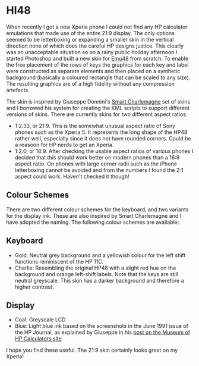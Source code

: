 # HI48
When recently I got a new Xperia phone I could not find any HP calculator emulations that made use of the entire 21:9 display. The only options seemed to be letterboxing or expanding a smaller skin in the vertical direction none of which does the careful HP designs justice. This clearly was an unacceptable situation so on a rainy public holiday afternoon I started Photoshop and built a new skin for [Emu48](https://github.com/dgis/emu48android) from scratch. To enable the free placement of the rows of keys the graphics for each key and label were constructed as separate elements and then placed on a synthetic background (basically a coloured rectangle that can be scaled to any size). The resulting graphics are of a high fidelity without any compression artefacts.

The skin is inspired by Giuseppe Donnini's [Smart Charlemagne](https://www.hpmuseum.org/forum/thread-14197.html) set of skins and I borrowed his system for creating the KML scripts to support different versions of skins. There are currently skins for two different aspect ratios:

- 1:2.33, or 21:9. This is the somewhat unusual aspect ratio of Sony phones such as the Xperia 5. It represents the long shape of the HP48 rather well, especially since it does not have rounded corners. Could be a reasoon for HP nerds to get an Xperia.
- 1:2.0, or 18:9. After checking the usable aspect ratios of various phones I decided that this should work better on modern phones than a 16:9 aspect ratio. On phones with large corner radii such as the iPhone letterboxing cannot be avoided and from the numbers I found the 2:1 aspect could work. Haven't checked it though!

## Colour Schemes
There are two different colour schemes for the keyboard, and two variants for the display ink. These are also inspired by Smart Charlemagne and I have adopted the naming. The following colour schemes are available:

## Keyboard
- Gold: Neutral grey background and a yellowish colour for the left shift functions reminiscent of the HP 11C.
- Charlie: Resembling the original HP48 with a slight red hue on the background and orange left-shift labels. Note that the keys are still neutral greyscale. This skin has a darker background and therefore a higher contrast.

## Display
- Coal: Greyscale LCD
- Blue: Light blue ink based on the screenshots in the June 1991 issue of the HP Journal, as explained by Giuseppe in his [post on the Museum of HP Calculators site](https://www.hpmuseum.org/forum/thread-14199.html).

I hope you find these useful. The 21:9 skin certainly looks great on my Xperia!
